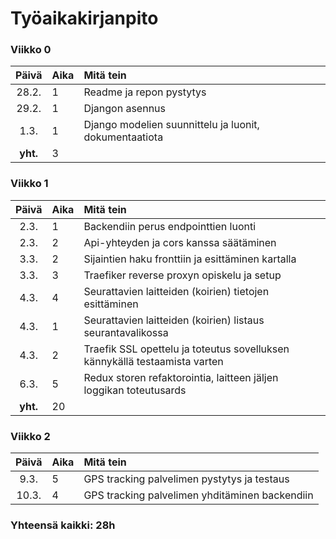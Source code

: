# Työaikakirjanpito

### Viikko 0
| Päivä | Aika | Mitä tein  |
| :----:|:-----| :-----|
| 28.2. | 1    |Readme ja repon pystytys|
| 29.2. | 1    |Djangon asennus|
| 1.3. | 1    |Django modelien suunnittelu ja luonit, dokumentaatiota|
| **yht.**| 3    | |

### Viikko 1
| Päivä | Aika | Mitä tein  |
| :----:|:-----| :-----|
| 2.3. | 1    |Backendiin perus endpointtien luonti|
| 2.3. | 2    |Api-yhteyden ja cors kanssa säätäminen|
| 3.3. | 2    |Sijaintien haku fronttiin ja esittäminen kartalla|
| 3.3. | 3    |Traefiker reverse proxyn opiskelu ja setup|
| 4.3. | 4    |Seurattavien laitteiden (koirien) tietojen esittäminen|
| 4.3. | 1    |Seurattavien laitteiden (koirien) listaus seurantavalikossa|
| 4.3. | 2    |Traefik SSL opettelu ja toteutus sovelluksen kännykällä testaamista varten|
| 6.3. | 5    |Redux storen refaktorointia, laitteen jäljen loggikan toteutusards|
| **yht.**| 20    | |

### Viikko 2
| Päivä | Aika | Mitä tein  |
| :----:|:-----| :-----|
| 9.3. | 5    |GPS tracking palvelimen pystytys ja testaus|
| 10.3. | 4    |GPS tracking palvelimen yhditäminen backendiin|

### Yhteensä kaikki: 28h
